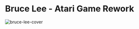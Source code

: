 # Bruce Lee - Atari Game Rework

![bruce-lee-cover](http://www.atarimania.com/8bit/screens/bruce_lee.gif)
